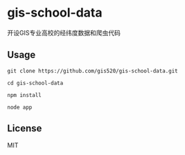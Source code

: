 # gis-school-data

开设GIS专业高校的经纬度数据和爬虫代码



## Usage

```
git clone https://github.com/gis520/gis-school-data.git
```

```
cd gis-school-data
```

```
npm install
```

```
node app
```

## License

MIT
